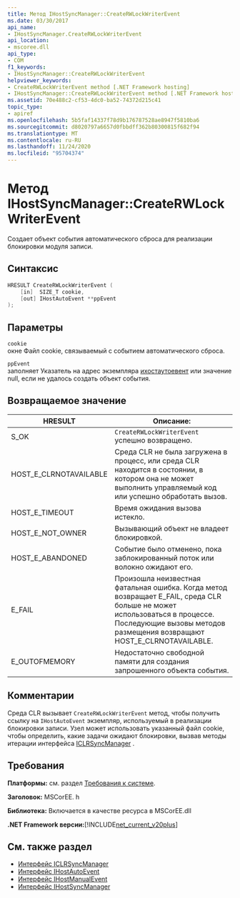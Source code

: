 ```yaml
---
title: Метод IHostSyncManager::CreateRWLockWriterEvent
ms.date: 03/30/2017
api_name:
- IHostSyncManager.CreateRWLockWriterEvent
api_location:
- mscoree.dll
api_type:
- COM
f1_keywords:
- IHostSyncManager::CreateRWLockWriterEvent
helpviewer_keywords:
- CreateRWLockWriterEvent method [.NET Framework hosting]
- IHostSyncManager::CreateRWLockWriterEvent method [.NET Framework hosting]
ms.assetid: 70e488c2-cf53-4dc0-ba52-74372d215c41
topic_type:
- apiref
ms.openlocfilehash: 5b5faf14337f78d9b176787528ae8947f5810ba6
ms.sourcegitcommit: d8020797a6657d0fbbdff362b80300815f682f94
ms.translationtype: MT
ms.contentlocale: ru-RU
ms.lasthandoff: 11/24/2020
ms.locfileid: "95704374"
---
```

# <a name="ihostsyncmanagercreaterwlockwriterevent-method"></a>Метод IHostSyncManager::CreateRWLockWriterEvent

Создает объект события автоматического сброса для реализации блокировки модуля записи.  
  
## <a name="syntax"></a>Синтаксис  
  
```cpp  
HRESULT CreateRWLockWriterEvent (  
    [in]  SIZE_T cookie,  
    [out] IHostAutoEvent **ppEvent  
);  
```  
  
## <a name="parameters"></a>Параметры  

 `cookie`  
 окне Файл cookie, связываемый с событием автоматического сброса.  
  
 `ppEvent`  
 заполняет Указатель на адрес экземпляра [ихостаутоевент](ihostautoevent-interface.md) или значение null, если не удалось создать объект события.  
  
## <a name="return-value"></a>Возвращаемое значение  
  
|HRESULT|Описание:|  
|-------------|-----------------|  
|S_OK|`CreateRWLockWriterEvent` успешно возвращено.|  
|HOST_E_CLRNOTAVAILABLE|Среда CLR не была загружена в процесс, или среда CLR находится в состоянии, в котором она не может выполнить управляемый код или успешно обработать вызов.|  
|HOST_E_TIMEOUT|Время ожидания вызова истекло.|  
|HOST_E_NOT_OWNER|Вызывающий объект не владеет блокировкой.|  
|HOST_E_ABANDONED|Событие было отменено, пока заблокированный поток или волокно ожидают его.|  
|E_FAIL|Произошла неизвестная фатальная ошибка. Когда метод возвращает E_FAIL, среда CLR больше не может использоваться в процессе. Последующие вызовы методов размещения возвращают HOST_E_CLRNOTAVAILABLE.|  
|E_OUTOFMEMORY|Недостаточно свободной памяти для создания запрошенного объекта события.|  
  
## <a name="remarks"></a>Комментарии  

 Среда CLR вызывает `CreateRWLockWriterEvent` метод, чтобы получить ссылку на `IHostAutoEvent` экземпляр, используемый в реализации блокировки записи. Узел может использовать указанный файл cookie, чтобы определить, какие задачи ожидают блокировки, вызвав методы итерации интерфейса [ICLRSyncManager](iclrsyncmanager-interface.md) .  
  
## <a name="requirements"></a>Требования  

 **Платформы:** см. раздел [Требования к системе](../../get-started/system-requirements.md).  
  
 **Заголовок:** MSCorEE. h  
  
 **Библиотека:** Включается в качестве ресурса в MSCorEE.dll  
  
 **.NET Framework версии:**[!INCLUDE[net_current_v20plus](../../../../includes/net-current-v20plus-md.md)]  
  
## <a name="see-also"></a>См. также раздел

- [Интерфейс ICLRSyncManager](iclrsyncmanager-interface.md)
- [Интерфейс IHostAutoEvent](ihostautoevent-interface.md)
- [Интерфейс IHostManualEvent](ihostmanualevent-interface.md)
- [Интерфейс IHostSyncManager](ihostsyncmanager-interface.md)

